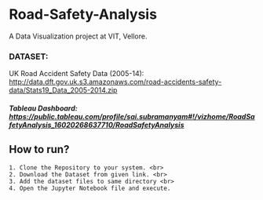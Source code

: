 # Road-Safety-Analysis

A Data Visualization project at VIT, Vellore.


### DATASET:

UK Road Accident Safety Data (2005-14): http://data.dft.gov.uk.s3.amazonaws.com/road-accidents-safety-data/Stats19_Data_2005-2014.zip

##### Tableau Dashboard: https://public.tableau.com/profile/sai.subramanyam#!/vizhome/RoadSafetyAnalysis_16020268637710/RoadSafetyAnalysis


## How to run?

```
1. Clone the Repository to your system. <br>
2. Download the Dataset from given link. <br>
3. Add the dataset files to same directory <br>
4. Open the Jupyter Notebook file and execute.
```
